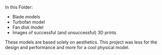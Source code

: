 In this Folder:
- Blade models
- Turbofan model
- Fan disk model
- Images of successful (and unsuccessful) 3D prints

These models are based solely on aesthetics. This project was less for the design and performance and more for a cool physical model.

